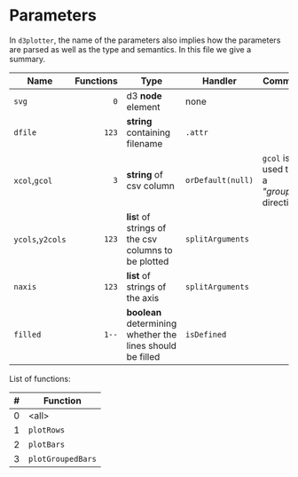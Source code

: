 # Parameters

In `d3plotter`, the name of the parameters also implies how the parameters are parsed as well as the type and semantics. In this file we give a summary.


| Name  | Functions  | Type  | Handler | Comment |
|---|---:|---|---|---|
| `svg`            | `0` | d3 **node** element | none | |
| `dfile`          | `123` | **string** containing filename | `.attr` | |
| `xcol`,`gcol`    | `3` | **string** of csv column | `orDefault(null)`  | `gcol` is used to a a *"groupby"* directive |
| `ycols`,`y2cols` | `123` | **lis**t of strings of the csv columns to be plotted | `splitArguments` |  |
| `naxis`          | `123` | **list** of strings of the axis | `splitArguments` | |
| `filled`         | `1--` | **boolean** determining whether the lines should be filled | `isDefined` | |

List of functions:

| # | Function |
|---|---|
| 0 | &lt;all&gt; |
| 1 | `plotRows` |
| 2 | `plotBars` |
| 3 | `plotGroupedBars` |